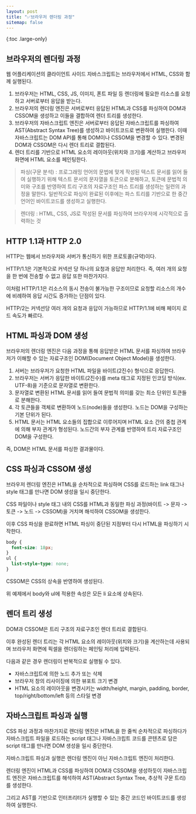 ```yaml
---
layout: post
title: "✅브라우저 렌더링 과정"
sitemap: false
---
```


{:toc .large-only}

## 브라우저의 렌더링 과정

웹 어플리케이션의 클라이언트 사이드 자바스크립트는 브라우저에서 HTML, CSS와 함께 실행된다.

1. 브라우저는 HTML, CSS, JS, 이미지, 폰트 파일 등 렌더링에 필요한 리소스를 요청하고 서버로부터 응답을 받는다.
1. 브라우저의 렌더링 엔진은 서버로부터 응답된 HTML과 CSS를 파싱하여 DOM과 CSSOM을 생성하고 이들을 결합하여 렌더 트리를 생성한다.
1. 브라우저의 자바스크립트 엔진은 서버로부터 응답된 자바스크립트를 파싱하여 AST(Abstract Syntax Tree)를 생성하고 바이트코드로 변환하여 실행한다.
   이때 자바스크립트는 DOM API를 통해 DOM이나 CSSOM을 변경할 수 있다. 변경된 DOM과 CSSOM은 다시 렌더 트리로 결합된다.
1. 렌더 트리를 기반으로 HTML 요소의 레이아웃(위치와 크기)를 계산하고 브라우저 화면에 HTML 요소를 페인팅한다.

> 파싱(구문 분석) : 프로그래밍 언어의 문법에 맞게 작성된 텍스트 문서를 읽어 들여 실행하기 위해 텍스트 문서의 문자열을 토큰으로 분해하고, 토큰에 문법적 의미와 구조를 반영하여 트리 구조의 자료구조인 파스 트리를 생성하는 일련의 과정을 말한다. 일반적으로 파싱이 완료된 이후에는 파스 트리를 기반으로 한 중간 언어인 바이트코드를 생성하고 실행한다.

> 렌더링 : HTML, CSS, JS로 작성된 문서를 파싱하여 브라우저에 시각적으로 출력하는 것

## HTTP 1.1과 HTTP 2.0

HTTP는 웹에서 브라우저와 서버가 통신하기 위한 프로토콜(규약)이다.

HTTP/1.1은 기본적으로 커넥션 당 하나의 요청과 응답만 처리한다. 즉, 여러 개의 요청을 한 번에 전송할 수 없고 응답 또한 마찬가지다.

이처럼 HTTP/1.1은 리소스의 동시 전송이 불가능한 구조이므로 요청할 리소스의 개수에 비례하여 응답 시간도 증가하는 단점이 있다.

HTTP/2는 커넥션당 여러 개의 요청과 응답이 가능하므로 HTTP/1.1에 비해 페이지 로드 속도가 빠르다.

## HTML 파싱과 DOM 생성

브라우저의 렌더링 엔진은 다음 과정을 통해 응답받은 HTML 문서를 파싱하여 브라우저가 이해할 수 있는 자료구조인 DOM(Document Object Model)을 생성한다.

1. 서버는 브라우저가 요청한 HTML 파일을 바이트(2진수) 형식으로 응답한다.
1. 브라우저는 서버가 응답한 바이트(2진수)를 meta 태그로 지정된 인코딩 방식(ex. UTF-8)을 기준으로 문자열로 변환한다.
1. 문자열로 변환된 HTML 문서를 읽어 들여 문법적 의미를 갖는 최소 단위인 토큰들로 분해한다.
1. 각 토큰들을 객체로 변환하여 노드(node)들을 생성한다. 노드는 DOM을 구성하는 기본 단위가 된다.
1. HTML 문서는 HTML 요소들의 집합으로 이루어지며 HTML 요소 간의 중첩 관계에 의해 부자 관계가 형성된다. 노드간의 부자 관계를 반영하여 트리 자료구조인 DOM을 구성한다.

즉, DOM은 HTML 문서를 파싱한 결과물이다.

## CSS 파싱과 CSSOM 생성

브라우저 렌더링 엔진은 HTML을 순차적으로 파싱하며 CSS를 로드하는 link 태그나 style 태그를 만나면 DOM 생성을 일시 중단한다.

CSS 파일이나 style 태그 내의 CSS를 HTML과 동일한 파싱 과정(바이트 -> 문자 -> 토큰 -> 노드 -> CSSOM)을 거치며 해석하여 CSSOM을 생성한다.

이후 CSS 파싱을 완료하면 HTML 파싱이 중단된 지점부터 다시 HTML을 파싱하기 시작한다.

```css
body {
  font-size: 18px;
}
ul {
  list-style-type: none;
}
```

CSSOM은 CSS의 상속을 반영하여 생성된다.

위 예제에서 body와 ul에 적용한 속성은 모든 li 요소에 상속된다.

## 렌더 트리 생성

DOM과 CSSOM은 트리 구조의 자료구조인 렌더 트리로 결합된다.

이후 완성된 렌더 트리는 각 HTML 요소의 레이아웃(위치와 크기)을 계산하는데 사용되며 브라우저 화면에 픽셀을 렌더링하는 페인팅 처리에 입력된다.

다음과 같은 경우 렌더링이 반복적으로 실행될 수 있다.

- 자바스크립트에 의한 노드 추가 또는 삭제
- 브라우저 창의 리사이징에 의한 뷰포트 크기 변경
- HTML 요소의 레이아웃을 변경시키는 width/height, margin, padding, border, top/right/bottom/left 등의 스타일 변경

## 자바스크립트 파싱과 실행

CSS 파싱 과정과 마찬가지로 렌더링 엔진은 HTML을 한 줄씩 순차적으로 파싱하다가 자바스크립트 파일을 로드하는 script 태그나 자바스크립트 코드를 콘텐츠로 담은 script 태그를 만나면 DOM 생성을 일시 중단한다.

자바스크립트 파싱과 실행은 렌더링 엔진이 아닌 자바스크립트 엔진이 처리한다.

렌더링 엔진이 HTML과 CSS를 파싱하여 DOM과 CSSOM을 생성하듯이 자바스크립트 엔진은 자바스크립트를 해석하여 AST(Abstract Syntax Tree, 추상적 구문 트리)를 생성한다.

그리고 AST를 기반으로 인터프리터가 실행할 수 있는 중간 코드인 바이트코드를 생성하여 실행한다.
